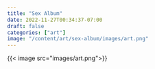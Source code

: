 ```yaml
---
title: "Sex Album"
date: 2022-11-27T00:34:37-07:00
draft: false
categories: ["art"]
image: "/content/art/sex-album/images/art.png"
---
```


{{< image src="images/art.png">}}


